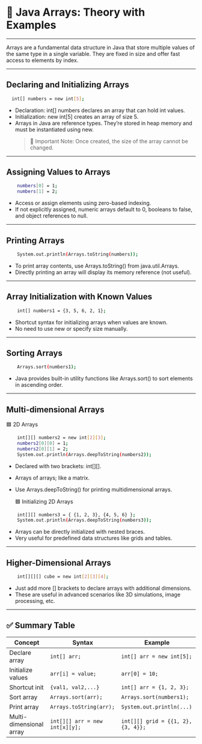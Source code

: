 # 📘 Java Arrays: Theory with Examples

---
Arrays are a fundamental data structure in Java that store multiple values of the same type in a single variable. They are fixed in size and offer fast access to elements by index.

---
## Declaring and Initializing Arrays
```bash
  int[] numbers = new int[5];
```
- Declaration: int[] numbers declares an array that can hold int values.
- Initialization: new int[5] creates an array of size 5.
- Arrays in Java are reference types. They’re stored in heap memory and must be instantiated using new.
  >📌 Important Note: Once created, the size of the array cannot be changed.
---
## Assigning Values to Arrays

```bash 
    numbers[0] = 1;
    numbers[1] = 2;
```
- Access or assign elements using zero-based indexing.
- If not explicitly assigned, numeric arrays default to 0, booleans to false, and object references to null.
---
## Printing Arrays
```bash
    System.out.println(Arrays.toString(numbers));
```
- To print array contents, use Arrays.toString() from java.util.Arrays.
- Directly printing an array will display its memory reference (not useful).
---
## Array Initialization with Known Values
```bash
    int[] numbers1 = {3, 5, 6, 2, 1};
```
- Shortcut syntax for initializing arrays when values are known.
- No need to use new or specify size manually.
---
## Sorting Arrays
```bash
    Arrays.sort(numbers1);
```
- Java provides built-in utility functions like Arrays.sort() to sort elements in ascending order.
---
## Multi-dimensional Arrays

🟦 2D Arrays
```bash
    int[][] numbers2 = new int[2][3];
    numbers2[0][0] = 1;
    numbers2[0][1] = 2;
    System.out.println(Arrays.deepToString(numbers2));
```
- Declared with two brackets: int[][].
- Arrays of arrays; like a matrix.
- Use Arrays.deepToString() for printing multidimensional arrays.


  🟦 Initializing 2D Arrays
```bash
    int[][] numbers3 = { {1, 2, 3}, {4, 5, 6} };
    System.out.println(Arrays.deepToString(numbers3));
```
- Arrays can be directly initialized with nested braces.
- Very useful for predefined data structures like grids and tables.
---
##  Higher-Dimensional Arrays
```bash
    int[][][] cube = new int[2][3][4];
```
- Just add more [] brackets to declare arrays with additional dimensions.
- These are useful in advanced scenarios like 3D simulations, image processing, etc.
---
## ✅ Summary Table

| Concept                 | Syntax                       | Example                        |
|-------------------------|------------------------------|--------------------------------|
| Declare array           | `int[] arr;`                 | `int[] arr = new int[5];`      |
| Initialize values       | `arr[i] = value;`            | `arr[0] = 10;`                 |
| Shortcut init           | `{val1, val2,...}`           | `int[] arr = {1, 2, 3};`       |
| Sort array              | `Arrays.sort(arr);`          | `Arrays.sort(numbers1);`       |
| Print array             | `Arrays.toString(arr);`      | `System.out.println(...)`      |
| Multi-dimensional array | `int[][] arr = new int[x][y];` | `int[][] grid = {{1, 2}, {3, 4}};` |




